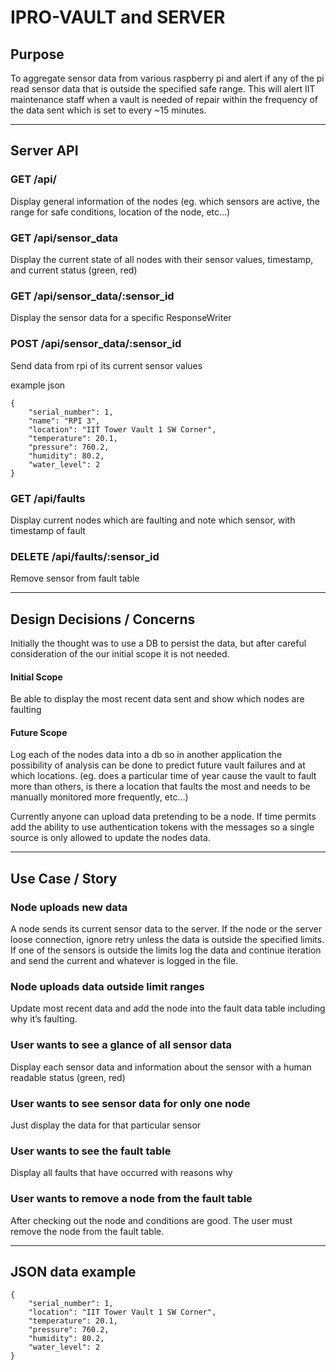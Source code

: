 # IPRO-VAULT and SERVER

## Purpose 
To aggregate sensor data from various raspberry pi and alert if any of the pi read sensor data that is outside the specified safe range. This will alert IIT maintenance staff when a vault is needed of repair within the frequency of the data sent which is set to every ~15 minutes.

------

## Server API 

### GET /api/ 
Display general information of the nodes (eg. which sensors are active, the range for safe conditions, location of the node, etc…)

### GET /api/sensor_data 
Display the current state of all nodes with their sensor values, timestamp, and current status (green, red) 

### GET /api/sensor_data/:sensor_id 
Display the sensor data for a specific ResponseWriter

### POST /api/sensor_data/:sensor_id 
Send data from rpi of its current sensor values

example json
```
{     
    "serial_number": 1, 
    "name": "RPI 3", 
    "location": "IIT Tower Vault 1 SW Corner", 
    "temperature": 20.1, 
    "pressure": 760.2, 
    "humidity": 80.2, 
    "water_level": 2
} 
```

### GET /api/faults
Display current nodes which are faulting and note which sensor, with timestamp of fault

### DELETE /api/faults/:sensor_id
Remove sensor from fault table

------

## Design Decisions / Concerns

Initially the thought was to use a DB to persist the data, but after careful consideration of the our initial scope it is not needed. 

#### Initial Scope
Be able to display the most recent data sent and show which nodes are faulting

#### Future Scope
Log each of the nodes data into a db so in another application the possibility of analysis can be done to predict future vault failures and at which locations. (eg. does a particular time of year cause the vault to fault more than others, is there a location that faults the most and needs to be manually monitored more frequently, etc…)

Currently anyone can upload data pretending to be a node. If time permits add the ability to use authentication tokens with the messages so a single source is only allowed to update the  nodes data.


------

## Use Case / Story

### Node uploads new data

A node sends its current sensor data to the server. If the node or the server loose connection, ignore retry unless the data is outside the specified limits. If one of the sensors is outside the limits log the data and continue iteration and send the current and whatever is logged in the file. 

### Node uploads data outside limit ranges

Update most recent data and add the node into the fault data table including why it’s faulting.

### User wants to see a glance of all sensor data

Display each sensor data and information about the sensor with a human readable status (green, red)

### User wants to see sensor data for only one node

Just display the data for that particular sensor

### User wants to see the fault table

Display all faults that have occurred with reasons why

### User wants to remove a node from the fault table

After checking out the node and conditions are good. The user must remove the node from the fault table.

-----

## JSON data example

```
{
    "serial_number": 1,
    "location": "IIT Tower Vault 1 SW Corner",
    "temperature": 20.1,
    "pressure": 760.2,
    "humidity": 80.2,
    "water_level": 2
}

```
